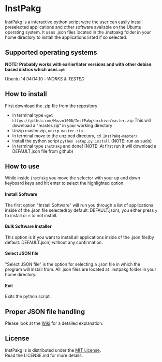 InstPakg
========
InstPakg is a interactive python script were the user can easily install preselected applications and other software available on the Ubuntu operating system. It uses .json files located in the .instpakg folder in your home directory to install the applications listed if so selected.

Supported operating systems
---------------------------
**NOTE: Probably works with earlier/later versions and with other debian based distros which uses ```apt```**

Ubuntu 14.04/14.10 - *WORKS & TESTED*

How to install
-----------------
First download the .zip file from the repository
* In terminal type ```wget https://github.com/Mozzo1000/InstPakg/archive/master.zip```
This will download a "master.zip" in your working directory
* Unzip master.zip, ```unzip master.zip```
* In terminal move to the unziped directory, ```cd InstPakg-master/```
* Install the python script ```python setup.py install``` (NOTE: run as sudo)
* In terminal type ```InstPakg``` and done! (NOTE: At first run it will download a DEFAULT.json file from github)

How to use
----------
While inside ```InstPakg``` you move the selector with your up and down keyboard keys and hit enter to select the highlighted option.
#### Install Software
The first option "Install Software" will run you through a list of applications inside of the .json file selected(by default: DEFAULT.json), you either press ```y``` to install or ```n``` to not install.
#### Bulk Software Installer
This option is if you want to install all applications inside of the .json file(by default: DEFAULT.json) without any confirmation.
#### Select JSON file
"Select JSON file" is the option for selecting a .json file in which the program will install from. All .json files are located at .instpakg folder in your home directory.
#### Exit
Exits the python script.

Proper JSON file handling
----------
Please look at the [Wiki](https://github.com/Mozzo1000/InstPakg/wiki) for a detailed explanation.

License
-------
InstPakg is is distributed under the [MIT License](http://opensource.org/licenses/MIT).  
Read the LICENSE.md for more details.
